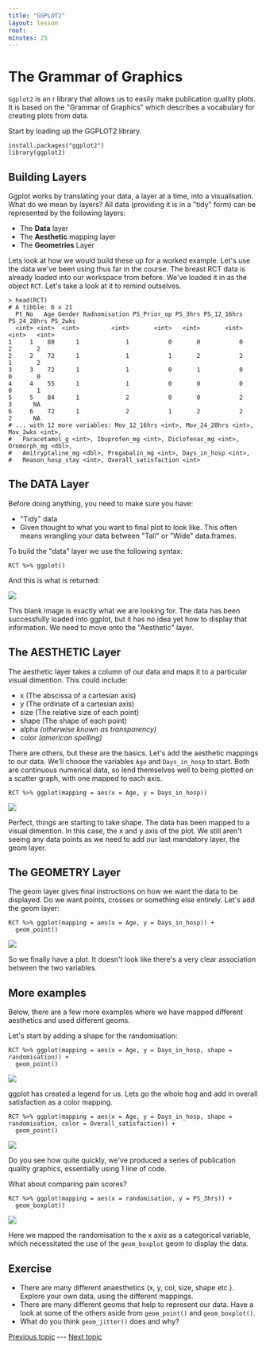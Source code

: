 ```yaml
---
title: "GGPLOT2"
layout: lesson
root: .
minutes: 25
---
```

# The Grammar of Graphics

`Ggplot2` is an r library that allows us to easily make publication quality plots. It is based on the "Grammar of Graphics" which describes a vocabulary for creating plots from data.

Start by loading up the GGPLOT2 library.

    install.packages("ggplot2")
    library(ggplot2)

## Building Layers

Ggplot works by translating your data, a layer at a time, into a visualisation. What do we mean by layers? All data (providing it is in a "tidy" form) can be represented by the following layers:
- The **Data** layer
- The **Aesthetic** mapping layer
- The **Geometries** Layer

Lets look at how we would build these up for a worked example. Let's use the data we've been using thus far in the course. The breast RCT data is already loaded into our workspace from before. We've loaded it in as the object `RCT`. Let's take a look at it to remind outselves.

    > head(RCT)
    # A tibble: 6 x 21
      Pt_No   Age Gender Radnomisation PS_Prior_op PS_3hrs PS_12_16hrs PS_24_28hrs PS_2wks
      <int> <int>  <int>         <int>       <int>   <int>       <int>       <int>   <int>
    1     1    80      1             1           0       0           0           2       2
    2     2    72      1             1           1       2           2           1       2
    3     3    72      1             1           0       1           0           0       0
    4     4    55      1             1           0       0           0           0       1
    5     5    84      1             2           0       0           2           3      NA
    6     6    72      1             2           1       2           2           2      NA
    # ... with 12 more variables: Mov_12_16hrs <int>, Mov_24_28hrs <int>, Mov_2wks <int>,
    #   Paracetamol_g <int>, Ibuprofen_mg <int>, Diclofenac_mg <int>, Oromorph_mg <dbl>,
    #   Amitryptaline_mg <dbl>, Pregabalin_mg <int>, Days_in_hosp <int>,
    #   Reason_hosp_stay <int>, Overall_satisfaction <int>

## The DATA Layer

Before doing anything, you need to make sure you have:
- "Tidy" data
- Given thought to what you want to final plot to look like. This often means wrangling your data between "Tall" or "Wide" data.frames.

To build the "data" layer we use the following syntax:

    RCT %>% ggplot()

And this is what is returned:

![](img/ggplot_data_layer.jpeg)

This blank image is exactly what we are looking for. The data has been successfully loaded into ggplot, but it has no idea yet how to display that information. We need to move onto the "Aesthetic" layer.

## The AESTHETIC Layer

The aesthetic layer takes a column of our data and maps it to a particular visual dimention. This could include:
- x (The abscissa of a cartesian axis)
- y (The ordinate of a cartesian axis)
- size (The relative size of each point)
- shape (The shape of each point)
- alpha *(otherwise known as transparency)*
- color *(american spelling)*

There are others, but these are the basics. Let's add the aesthetic mappings to our data. We'll choose the variables `Age` and `Days_in_hosp` to start. Both are continuous numerical data, so lend themselves well to being plotted on a scatter graph, with one mapped to each axis.

    RCT %>% ggplot(mapping = aes(x = Age, y = Days_in_hosp))

![](img/ggplot_aes_layer.jpeg)

Perfect, things are starting to take shape. The data has been mapped to a visual dimention. In this case, the x and y axis of the plot. We still aren't seeing any data points as we need to add our last mandatory layer, the geom layer.

## The GEOMETRY Layer

The geom layer gives final instructions on how we want the data to be displayed. Do we want points, crosses or something else entirely. Let's add the geom layer:

    RCT %>% ggplot(mapping = aes(x = Age, y = Days_in_hosp)) + 
      geom_point()

![](img/ggplot_geom_layer.jpeg)

So we finally have a plot. It doesn't look like there's a very clear association between the two variables.

## More examples

Below, there are a few more examples where we have mapped different aesthetics and used different geoms.

Let's start by adding a shape for the randomisation:

    RCT %>% ggplot(mapping = aes(x = Age, y = Days_in_hosp, shape = randomisation)) + 
      geom_point()

![](img/ggplot_shape.jpeg)

ggplot has created a legend for us. Lets go the whole hog and add in overall satisfaction as a color mapping.

    RCT %>% ggplot(mapping = aes(x = Age, y = Days_in_hosp, shape = randomisation, color = Overall_satisfaction)) + 
      geom_point()

![](img/ggplot_color.jpeg)

Do you see how quite quickly, we've produced a series of publication quality graphics, essentially using 1 line of code.

What about comparing pain scores?

    RCT %>% ggplot(mapping = aes(x = randomisation, y = PS_3hrs)) + 
      geom_boxplot()

![](img/ggplot_box.jpeg)

Here we mapped the randomisation to the x axis as a categorical variable, which necessitated the use of the `geom_boxplot` geom to display the data.

## Exercise

- There are many different anaesthetics (x, y, col, size, shape etc.). Explore your own data, using the different mappings.
- There are many different geoms that help to represent our data. Have a look at some of the others aside from `geom_point()` and `geom_boxplot()`.
- What do you think `geom_jitter()` does and why?

[Previous topic](05-lesson-05-dataviz.html) --- [Next topic](07-lesson-07-just-enough-statistics.html)
